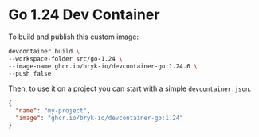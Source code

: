 # Go 1.24 Dev Container

To build and publish this custom image:

```bash
devcontainer build \
--workspace-folder src/go-1.24 \
--image-name ghcr.io/bryk-io/devcontainer-go:1.24.6 \
--push false
```

Then, to use it on a project you can start with a simple `devcontainer.json`.

```json
{
  "name": "my-project",
  "image": "ghcr.io/bryk-io/devcontainer-go:1.24"
}
```
